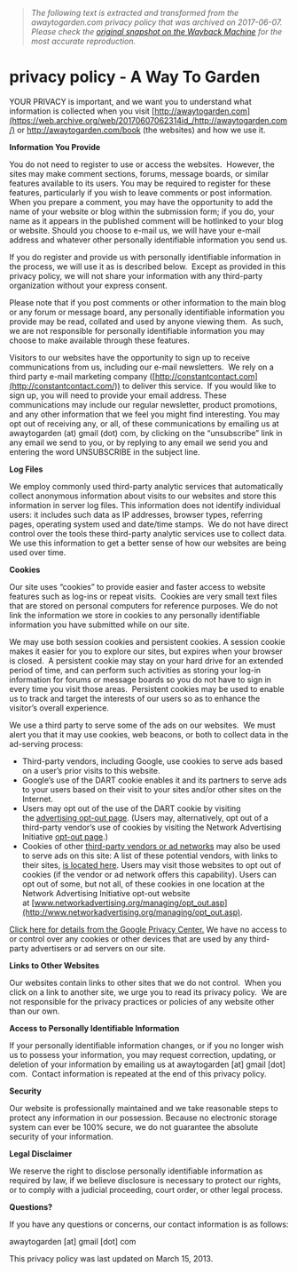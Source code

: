 > *The following text is extracted and transformed from the awaytogarden.com privacy policy that was archived on 2017-06-07. Please check the [original snapshot on the Wayback Machine](https://web.archive.org/web/20170607062314id_/http%3A//awaytogarden.com/privacy-policy) for the most accurate reproduction.*

# privacy policy - A Way To Garden

YOUR PRIVACY is important, and we want you to understand what information is collected when you visit [http://awaytogarden.com](https://web.archive.org/web/20170607062314id_/http://awaytogarden.com/) or http://awaytogarden.com/book (the websites) and how we use it.

**Information You Provide**

You do not need to register to use or access the websites.  However, the sites may make comment sections, forums, message boards, or similar features available to its users. You may be required to register for these features, particularly if you wish to leave comments or post information. When you prepare a comment, you may have the opportunity to add the name of your website or blog within the submission form; if you do, your name as it appears in the published comment will be hotlinked to your blog or website. Should you choose to e-mail us, we will have your e-mail address and whatever other personally identifiable information you send us.

If you do register and provide us with personally identifiable information in the process, we will use it as is described below.  Except as provided in this privacy policy, we will not share your information with any third-party organization without your express consent.

Please note that if you post comments or other information to the main blog or any forum or message board, any personally identifiable information you provide may be read, collated and used by anyone viewing them.  As such, we are not responsible for personally identifiable information you may choose to make available through these features.

Visitors to our websites have the opportunity to sign up to receive communications from us, including our e-mail newsletters.  We rely on a third party e-mail marketing company ([http://constantcontact.com](http://constantcontact.com/)) to deliver this service.  If you would like to sign up, you will need to provide your email address. These communications may include our regular newsletter, product promotions, and any other information that we feel you might find interesting. You may opt out of receiving any, or all, of these communications by emailing us at awaytogarden (at) gmail (dot) com, by clicking on the “unsubscribe” link in any email we send to you, or by replying to any email we send you and entering the word UNSUBSCRIBE in the subject line.

**Log Files**

We employ commonly used third-party analytic services that automatically collect anonymous information about visits to our websites and store this information in server log files. This information does not identify individual users: it includes such data as IP addresses, browser types, referring pages, operating system used and date/time stamps.  We do not have direct control over the tools these third-party analytic services use to collect data. We use this information to get a better sense of how our websites are being used over time.

**Cookies**

Our site uses “cookies” to provide easier and faster access to website features such as log-ins or repeat visits.  Cookies are very small text files that are stored on personal computers for reference purposes. We do not link the information we store in cookies to any personally identifiable information you have submitted while on our site.

We may use both session cookies and persistent cookies. A session cookie makes it easier for you to explore our sites, but expires when your browser is closed.  A persistent cookie may stay on your hard drive for an extended period of time, and can perform such activities as storing your log-in information for forums or message boards so you do not have to sign in every time you visit those areas.  Persistent cookies may be used to enable us to track and target the interests of our users so as to enhance the visitor’s overall experience.

We use a third party to serve some of the ads on our websites.  We must alert you that it may use cookies, web beacons, or both to collect data in the ad-serving process:

  * Third-party vendors, including Google, use cookies to serve ads based on a user’s prior visits to this website.
  * Google’s use of the DART cookie enables it and its partners to serve ads to your users based on their visit to your sites and/or other sites on the Internet.
  * Users may opt out of the use of the DART cookie by visiting the [advertising opt-out page](http://www.google.com/privacy_ads.html). (Users may, alternatively, opt out of a third-party vendor’s use of cookies by visiting the Network Advertising Initiative [opt-out page](http://www.networkadvertising.org/managing/opt_out.asp).)
  * Cookies of other [third-party vendors or ad networks](https://www.google.com/adsense/support/bin/answer.py?answer=94149) may also be used to serve ads on this site: A list of these potential vendors, with links to their sites, [is located here](https://www.google.com/adsense/support/bin/answer.py?answer=94149). Users may visit those websites to opt out of cookies (if the vendor or ad network offers this capability). Users can opt out of some, but not all, of these cookies in one location at the Network Advertising Initiative opt-out website at [www.networkadvertising.org/managing/opt_out.asp](http://www.networkadvertising.org/managing/opt_out.asp).



[Click here for details from the Google Privacy Center.](http://www.google.com/privacy.html) We have no access to or control over any cookies or other devices that are used by any third-party advertisers or ad servers on our site.

**Links to Other Websites**

Our websites contain links to other sites that we do not control.  When you click on a link to another site, we urge you to read its privacy policy.  We are not responsible for the privacy practices or policies of any website other than our own.

**Access to Personally Identifiable Information**

If your personally identifiable information changes, or if you no longer wish us to possess your information, you may request correction, updating, or deletion of your information by emailing us at awaytogarden [at] gmail [dot] com.  Contact information is repeated at the end of this privacy policy.

**Security**

Our website is professionally maintained and we take reasonable steps to protect any information in our possession. Because no electronic storage system can ever be 100% secure, we do not guarantee the absolute security of your information.

**Legal Disclaimer**

We reserve the right to disclose personally identifiable information as required by law, if we believe disclosure is necessary to protect our rights, or to comply with a judicial proceeding, court order, or other legal process.

**Questions?**

If you have any questions or concerns, our contact information is as follows:

awaytogarden [at] gmail [dot] com

This privacy policy was last updated on March 15, 2013.
